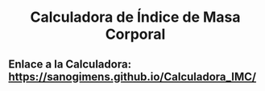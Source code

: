 <h1 align="center">Calculadora de Índice de Masa Corporal</h1>

## Enlace a la Calculadora: https://sanogimens.github.io/Calculadora_IMC/
